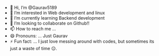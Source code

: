 - 👋 Hi, I’m @Gaurav5189
- 👀 I’m interested in Web development and linux
- 🌱 I’m currently learning Backend development
- 💞️ I’m looking to collaborate on Github!!
- 📫 How to reach me ...
- 😄 Pronouns: ... Just Gaurav
- ⚡ Fun fact: ... I just love messing around with codes, but sometimes its just a waste of time 😑.

<!---
Gaurav5189/Gaurav5189 is a ✨ special ✨ repository because its `README.md` (this file) appears on your GitHub profile.
You can click the Preview link to take a look at your changes.
--->
